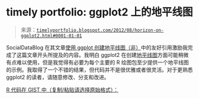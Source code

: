 <!--yml

分类：未分类

日期：2024-05-18 15:03:46

-->

# timely portfolio: ggplot2 上的地平线图

> 来源：[`timelyportfolio.blogspot.com/2012/08/horizon-on-ggplot2.html#0001-01-01`](http://timelyportfolio.blogspot.com/2012/08/horizon-on-ggplot2.html#0001-01-01)

SocialDataBlog 在其文章[使用 ggplot 创建地平线图（非）](http://socialdatablog.com/horizon-plots-with-ggplot-not/ "http://socialdatablog.com/horizon-plots-with-ggplot-not/")中的友好引用激励我完成了这篇文章开头所提及的内容。我明白 ggplot2 在创建[地平线图](http://timelyportfolio.blogspot.com/search/label/horizonplot)方面可能稍微有点难以使用，但是我觉得有必要为每个主要的 R 绘图包至少提供一个地平线图的示例。我取得了一个不错的结果，但代码并不是很优雅或者很灵活。对于更熟悉 ggplot2 的读者，请随意修改、分支和改进。

[R 代码在 GIST 中（复制/粘贴请选择原始格式）：](https://gist.github.com/3494996)
